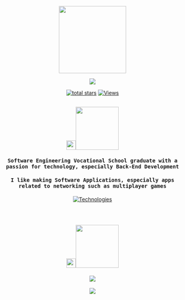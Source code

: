<link rel="preconnect" href="https://fonts.googleapis.com">
<link rel="preconnect" href="https://fonts.gstatic.com" crossorigin>
<link href="https://fonts.googleapis.com/css2?family=Fira+Code:wght@300..700&display=swap" rel="stylesheet">

<p align="center">
<img src="https://media.discordapp.net/attachments/1266826250710679654/1268199411863912529/Adsz.png?ex=66ab8e3d&is=66aa3cbd&hm=94217526e0d43c01f6c9c7ac1ff28d482a71049c5e158c395c7ee5a5a81e0e53&=&format=webp&quality=lossless" width="180">
</p>
<p align="center">
  <a href="https://github.com/rinnystab/">
    <img src="https://readme-typing-svg.demolab.com/?lines=Back-End%20Software%20Developer;5%2B%20years%20of%20development%20experience;Likes%20to%20learn%20new%20things&font=Fira%20Code&center=true&width=450&height=45&color=f75c7e&vCenter=true&pause=1000&size=22" />
  </a>
</p>

<p align="center">
<a href="https://github.com/rinnystab?tab=repositories&sort=stargazers">
    <img alt="total stars" title="Total stars on GitHub" src="https://custom-icon-badges.demolab.com/github/stars/rinnystab?color=f75c7e&style=for-the-badge&labelColor=e0486e&logo=star"/></a>
    <a href="https://github.com/rinnystab">
    <img alt="Views" title="Views" src="https://komarev.com/ghpvc/?username=rinnystab&style=for-the-badge"/>
    </a>
</p>

## <p align="center"><img src="https://cdn3.emoji.gg/emojis/14790-dance-uwu.gif" width ="25"><img src="https://media.discordapp.net/attachments/1266826250710679654/1268201681942741002/Adsz_2_1.png?ex=66ab905b&is=66aa3edb&hm=04bd1dd6b646ba4fb850e2061376aae16085542695b9ad864cc6ebaa24c27f60&=&format=webp&quality=lossless" width="115"></img></p>


<h4 align="center" style="font-family: Fira Code, monospace;">
  Software Engineering Vocational School graduate with a passion for technology, especially <strong>Back-End Development</strong><br>
</h4>
<h4 align="center" style="font-family: Fira Code, monospace;">
I like making Software Applications, especially apps related to networking such as multiplayer games<br>
</h4>
<p align="center">
<a href="https://github.com/rinnystab/">
    <img src="https://skillicons.dev/icons?i=js,ts,java,cs,cpp,nodejs,bun,sqlite,mysql" alt="Technologies" />
  </a>
</p>
<br>

## <p align="center"><img src="https://cdn3.emoji.gg/emojis/14790-dance-uwu.gif" width ="25"><img src="https://media.discordapp.net/attachments/1266826250710679654/1268202626374172692/Adsz_3_1.png?ex=66ab913c&is=66aa3fbc&hm=100b1a0515e0949effa1cca6539d3e38704602eddd1f08ac57f8d796adc978b2&=&format=webp&quality=lossless" width="115"></img></p>

<p align="center">
<a href="https://github.com/rinnystab/">
    <img src="https://github-readme-stats.vercel.app/api/top-langs/?username=rinnystab&layout=compact&theme=transparent&text_color=ffffff&title_color=f75c7e" />
  </a><br><br>
  <a href="https://github.com/rinnystab/">
    <img src="https://github-readme-stats.vercel.app/api?username=rinnystab&layout=compact&theme=transparent&text_color=ffffff&title_color=f75c7e" />
  </a>
</p>
